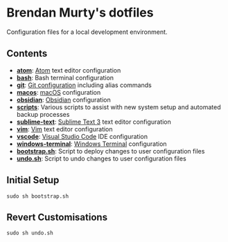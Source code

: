# Brendan Murty's dotfiles

Configuration files for a local development environment.

## Contents

- **[atom](atom/)**: [Atom](https://atom.io/) text editor configuration
- **[bash](bash/)**: Bash terminal configuration
- **[git](git/)**: [Git configuration](https://git-scm.com/docs/git-config) including alias commands
- **[macos](macos/)**: [macOS](https://www.apple.com/au/macos/big-sur/) configuration
- **[obsidian](obsidian/)**: [Obsidian](https://obsidian.md/) configuration
- **[scripts](scripts/)**: Various scripts to assist with new system setup and automated backup processes
- **[sublime-text](sublime-text/)**: [Sublime Text 3](https://www.sublimetext.com/3) text editor configuration
- **[vim](vim/)**: [Vim](http://www.vim.org/) text editor configuration
- **[vscode](vscode/)**: [Visual Studio Code](https://code.visualstudio.com/) IDE configuration
- **[windows-terminal](windows-terminal/)**: [Windows Terminal](https://www.microsoft.com/en-us/p/windows-terminal/9n0dx20hk701) configuration
- **[bootstrap.sh](bootstrap.sh)**: Script to deploy changes to user configuration files
- **[undo.sh](undo.sh)**: Script to undo changes to user configuration files

## Initial Setup

```
sudo sh bootstrap.sh
```

## Revert Customisations

```
sudo sh undo.sh
```
